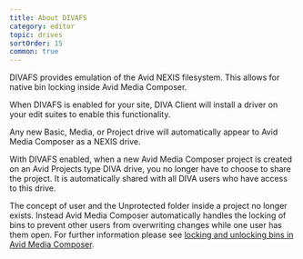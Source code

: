 ```yaml
---
title: About DIVAFS
category: editor
topic: drives
sortOrder: 15
common: true
---
```


DIVAFS provides emulation of the Avid NEXIS filesystem.
This allows for native bin locking inside Avid Media Composer.

When DIVAFS is enabled for your site, DIVA Client will install a driver on your edit suites to enable this functionality.

Any new Basic, Media, or Project drive will automatically appear to Avid Media Composer as a NEXIS drive.

With DIVAFS enabled, when a new Avid Media Composer project is created on an Avid Projects type DIVA drive, you no longer have to choose to share the project.
It is automatically shared with all DIVA users who have access to this drive.

The concept of user and the Unprotected folder inside a project no longer exists.
Instead Avid Media Composer automatically handles the locking of bins to prevent other users from overwriting changes while one user has them open.
For further information please see [locking and unlocking bins in Avid Media Composer](/v4/editor/locking-and-unlocking-bins.html).